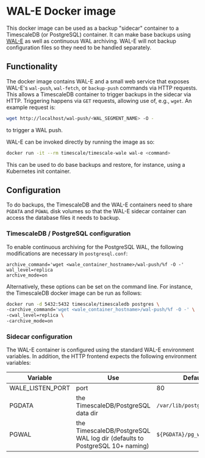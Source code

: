 # WAL-E Docker image

This docker image can be used as a backup "sidecar" container to a
TimescaleDB (or PostgreSQL) container. It can make base backups using
[WAL-E](https://github.com/wal-e/wal-e) as well as continuous WAL
archiving.  WAL-E will not backup configuration files so they need to be
handled separately.

## Functionality

The docker image contains WAL-E and a small web service that exposes
WAL-E's `wal-push`, `wal-fetch`, or `backup-push` commands via HTTP
requests. This allows a TimescaleDB container to trigger backups in
the sidecar via HTTP. Triggering happens via `GET` requests, allowing
use of, e.g., `wget`. An example request is:

```bash
wget http://localhost/wal-push/<WAL_SEGMENT_NAME> -O -
```

to trigger a WAL push.

WAL-E can be invoked directly by running the image as so:

```bash
docker run -it --rm timescale/timescale-wale wal-e <command>

```

This can be used to do base backups and restore, for instance, using a
Kubernetes init container.

## Configuration

To do backups, the TimescaleDB and the WAL-E containers need to share
`PGDATA` and `PGWAL` disk volumes so that the WAL-E sidecar container
can access the database files it needs to backup.

### TimescaleDB / PostgreSQL configuration
To enable continuous archiving for the PostgreSQL WAL, the following
modifications are necessary in `postgresql.conf`:

```
archive_command='wget <wale_container_hostname>/wal-push/%f -O -'
wal_level=replica
archive_mode=on
```

Alternatively, these options can be set on the command line. For
instance, the TimescaleDB docker image can be run as follows:

```bash
docker run -d 5432:5432 timescale/timescaledb postgres \
-carchive_command='wget <wale_container_hostname>/wal-push/%f -O -' \
-cwal_level=replica \
-carchive_mode=on
```

### Sidecar configuration
The WAL-E container is configured using the standard WAL-E environment
variables. In addition, the HTTP frontend expects the following
environment variables:

Variable | Use | Default
--- | --- | ---
WALE_LISTEN_PORT | port  | 80
PGDATA | the TimescaleDB/PostgreSQL data dir | `/var/lib/postgresql/data`
PGWAL | the TimescaleDB/PostgreSQL WAL log dir (defaults to PostgreSQL 10+ naming) | `${PGDATA}/pg_wal`


[ts-docker]: https://github.com/timescale/timescaledb-docker
